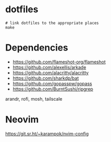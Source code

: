 # dotfiles

```
# link dotfiles to the appropriate places
make
```

# Dependencies

- https://github.com/flameshot-org/flameshot
- https://github.com/alexellis/arkade
- https://github.com/alacritty/alacritty
- https://github.com/sharkdp/bat
- https://github.com/gopasspw/gopass
- https://github.com/BurntSushi/ripgrep

arandr, rofi, mosh, tailscale


# Neovim

https://git.sr.ht/~karampok/nvim-config
